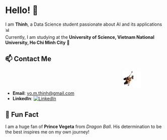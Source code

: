 # Hello! 👋

I am **Thinh**, a Data Science student passionate about AI and its applications 📊  
Currently, I am studying at the **University of Science, Vietnam National University, Ho Chi Minh City** 🔬

## 📫 Contact Me
&nbsp;&nbsp;&nbsp;&nbsp;&nbsp;&nbsp;&nbsp;&nbsp;&nbsp;&nbsp;&nbsp;&nbsp;&nbsp;&nbsp;&nbsp;&nbsp;&nbsp;&nbsp;&nbsp;&nbsp;&nbsp;&nbsp;&nbsp;&nbsp;&nbsp;&nbsp;&nbsp;&nbsp;&nbsp;&nbsp;&nbsp;&nbsp;&nbsp;&nbsp;&nbsp;&nbsp;&nbsp;&nbsp;&nbsp;&nbsp;&nbsp;&nbsp;&nbsp;&nbsp;&nbsp;&nbsp;&nbsp;&nbsp;&nbsp;&nbsp;&nbsp;&nbsp;&nbsp;&nbsp;&nbsp;&nbsp;&nbsp;&nbsp;&nbsp;&nbsp;&nbsp;&nbsp;&nbsp;&nbsp;&nbsp;&nbsp;&nbsp;&nbsp;&nbsp;&nbsp;&nbsp;&nbsp;&nbsp;&nbsp;&nbsp;&nbsp;&nbsp;&nbsp;&nbsp;&nbsp;&nbsp;&nbsp;&nbsp;&nbsp;&nbsp;&nbsp;&nbsp;&nbsp;&nbsp;&nbsp;&nbsp;&nbsp;&nbsp;&nbsp;&nbsp;&nbsp;&nbsp;<img src="assets/walle.gif" alt="Wall-E hanging around" width="60" style="vertical-align:bottom; margin-bottom:-5px; margin-left:-10px;"> 

- **Email**: [vo.m.thinh@gmail.com](mailto:vo.m.thinh@gmail.com)  &nbsp;
- **LinkedIn**: [![LinkedIn](https://img.shields.io/badge/LinkedIn-ThinhVoMinh-blue?style=flat&logo=linkedin)](https://www.linkedin.com/in/vmthinh)

## 👾 Fun Fact

I am a huge fan of **Prince Vegeta** from *Dragon Ball*. His determination to be the best inspires me on my own journey!